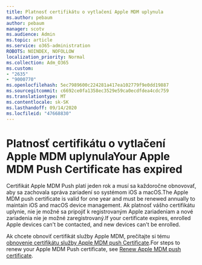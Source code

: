 ```yaml
---
title: Platnosť certifikátu o vytlačení Apple MDM uplynula
ms.author: pebaum
author: pebaum
manager: scotv
ms.audience: Admin
ms.topic: article
ms.service: o365-administration
ROBOTS: NOINDEX, NOFOLLOW
localization_priority: Normal
ms.collection: Adm_O365
ms.custom:
- "2635"
- "9000770"
ms.openlocfilehash: 5ec7989600c224281a417ea102779f9e0dd19887
ms.sourcegitcommit: c6692ce0fa1358ec3529e59ca0ecdfdea4cdc759
ms.translationtype: MT
ms.contentlocale: sk-SK
ms.lasthandoff: 09/14/2020
ms.locfileid: "47668830"
---
```

# <a name="your-apple-mdm-push-certificate-has-expired"></a><span data-ttu-id="b1983-102">Platnosť certifikátu o vytlačení Apple MDM uplynula</span><span class="sxs-lookup"><span data-stu-id="b1983-102">Your Apple MDM Push Certificate has expired</span></span>

<span data-ttu-id="b1983-103">Certifikát Apple MDM Push platí jeden rok a musí sa každoročne obnovovať, aby sa zachovala správa zariadení so systémom iOS a macOS.</span><span class="sxs-lookup"><span data-stu-id="b1983-103">The Apple MDM push certificate is valid for one year and must be renewed annually to maintain iOS and macOS device management.</span></span> <span data-ttu-id="b1983-104">Ak platnosť vášho certifikátu uplynie, nie je možné sa pripojiť k registrovaným Apple zariadeniam a nové zariadenia nie je možné zaregistrovaný.</span><span class="sxs-lookup"><span data-stu-id="b1983-104">If your certificate expires, enrolled Apple devices can't be contacted, and new devices can't be enrolled.</span></span>

<span data-ttu-id="b1983-105">Ak chcete obnoviť certifikát služby Apple MDM, prečítajte si tému [obnovenie certifikátu služby Apple MDM push Certificate](https://docs.microsoft.com/intune/apple-mdm-push-certificate-get#renew-apple-mdm-push-certificate).</span><span class="sxs-lookup"><span data-stu-id="b1983-105">For steps to renew your Apple MDM Push certificate, see [Renew Apple MDM push certificate](https://docs.microsoft.com/intune/apple-mdm-push-certificate-get#renew-apple-mdm-push-certificate).</span></span>